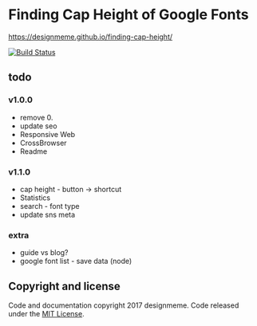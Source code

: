# Finding Cap Height of Google Fonts

https://designmeme.github.io/finding-cap-height/

[![Build Status](https://travis-ci.org/designmeme/finding-cap-height.svg?branch=gh-pages)](https://travis-ci.org/designmeme/finding-cap-height)

## todo

### v1.0.0
- remove 0.
- update seo
- Responsive Web
- CrossBrowser
- Readme

### v1.1.0
- cap height - button -> shortcut
- Statistics
- search - font type
- update sns meta

### extra
- guide vs blog?
- google font list - save data (node)

## Copyright and license

Code and documentation copyright 2017 designmeme. Code released under the [MIT License](LICENSE).
